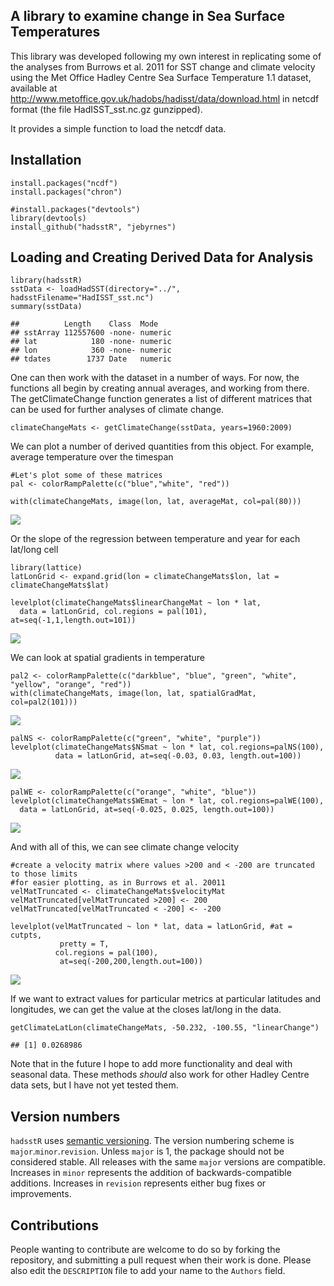 A library to examine change in Sea Surface Temperatures
-------------------------------------------------------

This library was developed following my own interest in replicating some
of the analyses from Burrows et al. 2011 for SST change and climate
velocity using the Met Office Hadley Centre Sea Surface Temperature 1.1
dataset, available at
<http://www.metoffice.gov.uk/hadobs/hadisst/data/download.html> in
netcdf format (the file HadISST\_sst.nc.gz gunzipped).

It provides a simple function to load the netcdf data.

Installation
------------

    install.packages("ncdf")
    install.packages("chron")

    #install.packages("devtools")
    library(devtools)
    install_github("hadsstR", "jebyrnes")

Loading and Creating Derived Data for Analysis
----------------------------------------------

    library(hadsstR)
    sstData <- loadHadSST(directory="../", hadsstFilename="HadISST_sst.nc") 
    summary(sstData)

    ##          Length    Class  Mode   
    ## sstArray 112557600 -none- numeric
    ## lat            180 -none- numeric
    ## lon            360 -none- numeric
    ## tdates        1737 Date   numeric

One can then work with the dataset in a number of ways. For now, the
functions all begin by creating annual averages, and working from there.
The getClimateChange function generates a list of different matrices
that can be used for further analyses of climate change.

    climateChangeMats <- getClimateChange(sstData, years=1960:2009)

We can plot a number of derived quantities from this object. For
example, average temperature over the timespan

    #Let's plot some of these matrices
    pal <- colorRampPalette(c("blue","white", "red"))

    with(climateChangeMats, image(lon, lat, averageMat, col=pal(80)))

![](README_files/figure-markdown_strict/averagePlot-1.png)

Or the slope of the regression between temperature and year for each
lat/long cell

    library(lattice)
    latLonGrid <- expand.grid(lon = climateChangeMats$lon, lat = climateChangeMats$lat)

    levelplot(climateChangeMats$linearChangeMat ~ lon * lat, 
      data = latLonGrid, col.regions = pal(101), at=seq(-1,1,length.out=101))

![](README_files/figure-markdown_strict/linearChangePlot-1.png)

We can look at spatial gradients in temperature

    pal2 <- colorRampPalette(c("darkblue", "blue", "green", "white", "yellow", "orange", "red"))
    with(climateChangeMats, image(lon, lat, spatialGradMat, col=pal2(101)))

![](README_files/figure-markdown_strict/gradientPlots-1.png)

    palNS <- colorRampPalette(c("green", "white", "purple"))
    levelplot(climateChangeMats$NSmat ~ lon * lat, col.regions=palNS(100),
              data = latLonGrid, at=seq(-0.03, 0.03, length.out=100))

![](README_files/figure-markdown_strict/gradientPlots-2.png)

    palWE <- colorRampPalette(c("orange", "white", "blue"))
    levelplot(climateChangeMats$WEmat ~ lon * lat, col.regions=palWE(100),
      data = latLonGrid, at=seq(-0.025, 0.025, length.out=100))

![](README_files/figure-markdown_strict/gradientPlots-3.png)

And with all of this, we can see climate change velocity

    #create a velocity matrix where values >200 and < -200 are truncated to those limits
    #for easier plotting, as in Burrows et al. 20011
    velMatTruncated <- climateChangeMats$velocityMat
    velMatTruncated[velMatTruncated >200] <- 200
    velMatTruncated[velMatTruncated < -200] <- -200

    levelplot(velMatTruncated ~ lon * lat, data = latLonGrid, #at = cutpts, 
               pretty = T, 
              col.regions = pal(100),
               at=seq(-200,200,length.out=100))

![](README_files/figure-markdown_strict/velocityPlots-1.png)

If we want to extract values for particular metrics at particular
latitudes and longitudes, we can get the value at the closes lat/long in
the data.

    getClimateLatLon(climateChangeMats, -50.232, -100.55, "linearChange")

    ## [1] 0.0268986

Note that in the future I hope to add more functionality and deal with
seasonal data. These methods *should* also work for other Hadley Centre
data sets, but I have not yet tested them.

Version numbers
---------------

`hadsstR` uses [semantic versioning](http://semver.org/). The version
numbering scheme is `major`.`minor`.`revision`. Unless `major` is 1, the
package should not be considered stable. All releases with the same
`major` versions are compatible. Increases in `minor` represents the
addition of backwards-compatible additions. Increases in `revision`
represents either bug fixes or improvements.

Contributions
-------------

People wanting to contribute are welcome to do so by forking the
repository, and submitting a pull request when their work is done.
Please also edit the `DESCRIPTION` file to add your name to the
`Authors` field.
